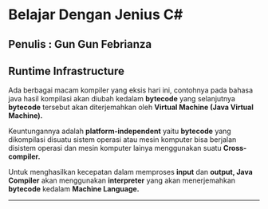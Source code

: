 # Belajar Dengan Jenius C#

## Penulis : Gun Gun Febrianza

## Runtime Infrastructure

Ada berbagai macam kompiler yang eksis hari ini, contohnya pada bahasa java hasil kompilasi akan diubah kedalam **bytecode** yang selanjutnya **bytecode** tersebut akan diterjemahkan oleh **Virtual Machine (Java Virtual Machine).** 

Keuntungannya adalah **platform-independent** yaitu **bytecode** yang dikompilasi disuatu sistem operasi atau mesin komputer bisa berjalan disistem operasi dan mesin komputer lainya menggunakan suatu **Cross-compiler.** 

Untuk menghasilkan kecepatan dalam memproses **input** dan **output, Java Compiler** akan menggunakan **interpreter** yang akan menerjemahkan **bytecode** kedalam **Machine Language.**

---------------------

